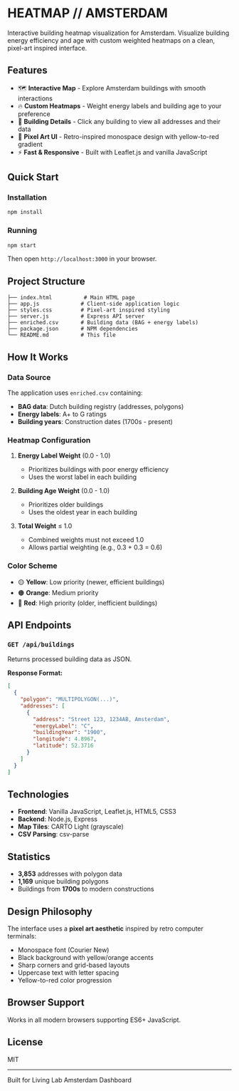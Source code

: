 # HEATMAP // AMSTERDAM

Interactive building heatmap visualization for Amsterdam. Visualize building energy efficiency and age with custom weighted heatmaps on a clean, pixel-art inspired interface.

## Features

- 🗺️ **Interactive Map** - Explore Amsterdam buildings with smooth interactions
- 🔥 **Custom Heatmaps** - Weight energy labels and building age to your preference
- 🏢 **Building Details** - Click any building to view all addresses and their data
- 🎨 **Pixel Art UI** - Retro-inspired monospace design with yellow-to-red gradient
- ⚡ **Fast & Responsive** - Built with Leaflet.js and vanilla JavaScript

## Quick Start

### Installation

```bash
npm install
```

### Running

```bash
npm start
```

Then open `http://localhost:3000` in your browser.

## Project Structure

```
├── index.html          # Main HTML page
├── app.js             # Client-side application logic
├── styles.css         # Pixel-art inspired styling
├── server.js          # Express API server
├── enriched.csv       # Building data (BAG + energy labels)
├── package.json       # NPM dependencies
└── README.md          # This file
```

## How It Works

### Data Source

The application uses `enriched.csv` containing:
- **BAG data**: Dutch building registry (addresses, polygons)
- **Energy labels**: A+ to G ratings
- **Building years**: Construction dates (1700s - present)

### Heatmap Configuration

1. **Energy Label Weight** (0.0 - 1.0)
   - Prioritizes buildings with poor energy efficiency
   - Uses the worst label in each building

2. **Building Age Weight** (0.0 - 1.0)
   - Prioritizes older buildings
   - Uses the oldest year in each building

3. **Total Weight** ≤ 1.0
   - Combined weights must not exceed 1.0
   - Allows partial weighting (e.g., 0.3 + 0.3 = 0.6)

### Color Scheme

- 🟡 **Yellow**: Low priority (newer, efficient buildings)
- 🟠 **Orange**: Medium priority
- 🔴 **Red**: High priority (older, inefficient buildings)

## API Endpoints

### `GET /api/buildings`

Returns processed building data as JSON.

**Response Format:**
```json
[
  {
    "polygon": "MULTIPOLYGON(...)",
    "addresses": [
      {
        "address": "Street 123, 1234AB, Amsterdam",
        "energyLabel": "C",
        "buildingYear": "1900",
        "longitude": 4.8967,
        "latitude": 52.3716
      }
    ]
  }
]
```

## Technologies

- **Frontend**: Vanilla JavaScript, Leaflet.js, HTML5, CSS3
- **Backend**: Node.js, Express
- **Map Tiles**: CARTO Light (grayscale)
- **CSV Parsing**: csv-parse

## Statistics

- **3,853** addresses with polygon data
- **1,169** unique building polygons
- Buildings from **1700s** to modern constructions

## Design Philosophy

The interface uses a **pixel art aesthetic** inspired by retro computer terminals:
- Monospace font (Courier New)
- Black background with yellow/orange accents
- Sharp corners and grid-based layouts
- Uppercase text with letter spacing
- Yellow-to-red color progression

## Browser Support

Works in all modern browsers supporting ES6+ JavaScript.

## License

MIT

---

Built for Living Lab Amsterdam Dashboard
